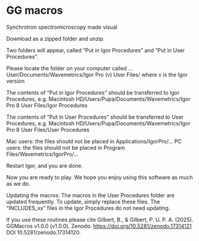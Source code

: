 # GG macros
Synchrotron spectromicroscopy made visual

Download as a zipped folder and unzip.

Two folders will appear, called “Put in Igor Procedures” and “Put in User Procedures”. 

Please locate the folder on your computer called 
… User/Documents/Wavemetrics/Igor Pro (v) User Files/
where v is the Igor version 

The contents of “Put in Igor Procedures” should be transferred to Igor Procedures, e.g.
Macintosh HD/Users/Pupa/Documents/Wavemetrics/Igor Pro 8 User Files/Igor Procedures

The contents of “Put in User Procedures” should be transferred to User Procedures, e.g.
Macintosh HD/Users/Pupa/Documents/Wavemetrics/Igor Pro 8 User Files/User Procedures

Mac users: the files should not be placed in Applications/IgorPro/… 
PC users: the files should not be placed in Program Files/Wavemetrics/IgorPro/… 

Restart Igor, and you are done.

Now you are ready to play. We hope you enjoy using this software as much as we do.

Updating the macros:
The macros in the User Procedures folder are updated frequently. To update, simply replace these files. The “INCLUDES_xx” files in the Igor Procedures do not need updating.

If you use these routines please cite
Gilbert, B., & Gilbert, P. U. P. A. (2025). GGMacros v1.0.0 (v1.0.0). 
Zenodo. https://doi.org/10.5281/zenodo.17314121
DOI 10.5281/zenodo.17314120. 
